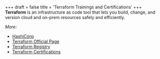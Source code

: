 +++
draft = false
title = 'Terraform Trainings and Certifications'
+++
**Terraform** is an infrastructure as code tool that lets you build, change, and version cloud and on-prem resources safely and efficiently.

_More:_ 
- [HashiCorp](https://www.hashicorp.com)
- [Terraform Official Page](https://developer.hashicorp.com/terraform)
- [Terraform Registry](https://registry.terraform.io/)
- [Terraform Certifications](https://developer.hashicorp.com/certifications)